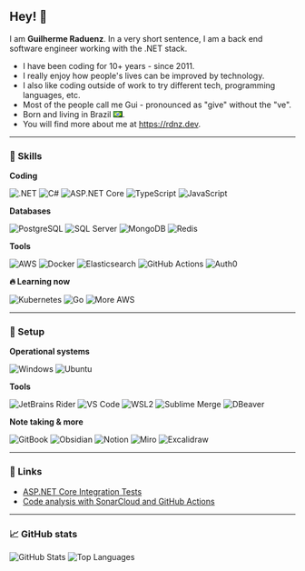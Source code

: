 ## Hey! 👋

I am **Guilherme Raduenz**. In a very short sentence, I am a back end software engineer working with the .NET stack.

- I have been coding for 10+ years - since 2011.
- I really enjoy how people's lives can be improved by technology.
- I also like coding outside of work to try different tech, programming languages, etc.
- Most of the people call me Gui - pronounced as "give" without the "ve".
- Born and living in Brazil ![Brazil](br.png).
- You will find more about me at https://rdnz.dev.

---

### 🧠 Skills

**Coding**

![.NET](https://img.shields.io/badge/-.NET-512bd4?logo=.net&style=flat)
![C#](https://img.shields.io/badge/-C%23-grey?logo=csharp&style=flat)
![ASP.NET Core](https://img.shields.io/badge/-ASP.NET_Core-grey?logo=.net&style=flat)
![TypeScript](https://img.shields.io/badge/-TypeScript-grey?logo=typescript&style=flat)
![JavaScript](https://img.shields.io/badge/-JavaScript-grey?logo=javascript&style=flat)

**Databases**

![PostgreSQL](https://img.shields.io/badge/-PostgreSQL-grey?logo=postgresql&style=flat)
![SQL Server](https://img.shields.io/badge/-SQL_Server-grey?logo=microsoftsqlserver&style=flat)
![MongoDB](https://img.shields.io/badge/-MongoDB-grey?logo=mongodb&style=flat)
![Redis](https://img.shields.io/badge/-Redis-grey?logo=redis&style=flat)

**Tools**

![AWS](https://img.shields.io/badge/-AWS-grey?logo=amazonaws&style=flat&logoColor=ff9900)
![Docker](https://img.shields.io/badge/-Docker-grey?logo=docker&style=flat)
![Elasticsearch](https://img.shields.io/badge/-Elasticsearch-grey?logo=elastic&style=flat)
![GitHub Actions](https://img.shields.io/badge/-GitHub_Actions-grey?logo=githubactions&style=flat)
![Auth0](https://img.shields.io/badge/-Auth0-grey?logo=auth0&style=flat)

**🔥 Learning now**

![Kubernetes](https://img.shields.io/badge/-Kubernetes-grey?logo=kubernetes&style=flat)
![Go](https://img.shields.io/badge/-Go-grey?logo=go&style=flat)
![More AWS](https://img.shields.io/badge/-AWS_(expanding!)-grey?logo=amazonaws&style=flat&logoColor=ff9900)

---

### 🔧 Setup

**Operational systems**

![Windows](https://img.shields.io/badge/Windows-installed-blue?logo=windows&style=flat&logoColor=00BCF2)
![Ubuntu](https://img.shields.io/badge/Ubuntu-on_WSL2_&_EC2-blue?logo=ubuntu&style=flat)

**Tools**

![JetBrains Rider](https://img.shields.io/badge/-JetBrains_Rider-grey?logo=rider&style=flat)
![VS Code](https://img.shields.io/badge/-Visual_Studio_Code-grey?logo=visualstudiocode&style=flat)
![WSL2](https://img.shields.io/badge/-WSL2-grey?logo=&style=flat)
![Sublime Merge](https://img.shields.io/badge/-Sublime_Merge-grey?logo=&style=flat)
![DBeaver](https://img.shields.io/badge/-DBeaver-grey?logo=&style=flat)

**Note taking & more**

![GitBook](https://img.shields.io/badge/-GitBook-grey?logo=gitbook&style=flat)
![Obsidian](https://img.shields.io/badge/-Obsidian-grey?logo=obsidian&logoColor=8060d3&style=flat)
![Notion](https://img.shields.io/badge/-Notion-grey?logo=notion&style=flat)
![Miro](https://img.shields.io/badge/-Miro-grey?logo=miro&style=flat)
![Excalidraw](https://img.shields.io/badge/-Excalidraw-grey?logo=&style=flat)

---

### 🔗 Links

- [ASP.NET Core Integration Tests](https://gui.rdnz.dev/.net-engineering/asp.net-core-integration-tests)
- [Code analysis with SonarCloud and GitHub Actions](https://gui.rdnz.dev/.net-engineering/code-analysis-with-sonarcloud-and-github-actions)

---

### 📈 GitHub stats

![GitHub Stats](https://github-readme-stats-weld-iota-99.vercel.app/api?username=graduenz&show_icons=true&line_height=27&count_private=true&theme=dark&include_all_commits=true)
![Top Languages](https://github-readme-stats-weld-iota-99.vercel.app/api/top-langs/?username=graduenz&theme=dark&langs_count=3)